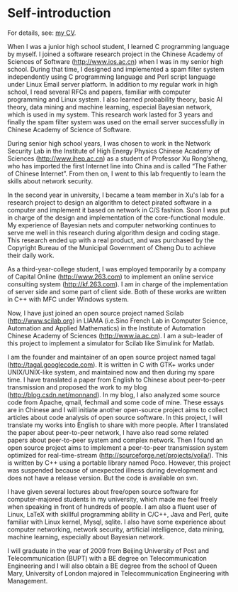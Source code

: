 # Self-introduction #
For details, see: [my CV](http://tagal.googlecode.com/files/CV.pdf).

When I was a junior high school student, I learned C programming language by myself. I joined a software research project in the Chinese Academy of Sciences of Software (http://www.ios.ac.cn) when I was in my senior high school. During that time, I designed and implemented a spam filter system independently using C programming language and Perl script language under Linux Email server platform. In addition to my regular work in high school, I read several RFCs and papers, familiar with
computer programming and Linux system. I also learned probability theory, basic AI theory, data mining and machine learning, especial Bayesian network, which is used in my system. This research work lasted for 3 years and finally the spam filter system was used on the email server successfully in Chinese Academy of Science of Software.

During senior high school years, I was chosen to work in the Network Security Lab in the Institute of High Energy Physics Chinese Academy of Sciences (http://www.ihep.ac.cn) as a student of Professor Xu Rong’sheng, who has imported the first Internet line into China and is called “The Father of Chinese Internet”. From then on, I went to this lab frequently to learn the skills about network security.

In the second year in university, I became a team member in Xu's lab for a research project to design an algorithm to detect pirated software in a computer and implement it based on network in C/S fashion. Soon I was put in charge of the design and implementation of the core-functional module. My experience of Bayesian nets and computer networking continues to serve me well in this research during algorithm design and coding stage. This research ended up with a real product, and was purchased by the Copyright Bureau of the Municipal Government of Cheng Du to achieve their daily work.

As a third-year-college student, I was employed temporarily by a company of Capital Online (http://www.263.com) to implement an online service consulting system (http://kf.263.com). I am in charge of the implementation of server side and some part of client side. Both of these works are written in C++ with MFC under Windows system.

Now, I have just joined an open source project named Scilab (http://www.scilab.org) in LIAMA (i.e.Sino French Lab in Computer
Science, Automation and Applied Mathematics) in the Institute of Automation Chinese Academy of Sciences (http://www.ia.ac.cn). I am a sub-leader of this project to implement a simulator for Scilab like Simulink for Matlab.

I am the founder and maintainer of an open source project named tagal (http://tagal.googlecode.com). It is written in C with GTK+ works under UNIX/UNIX-like system, and maintained now and then during my spare time. I have translated a paper from English to Chinese about peer-to-peer transmission and proposed the work to my blog (http://blog.csdn.net/monnand). In my blog, I also analyzed some source code from Apache, qmail, fechmail and some code of mine. These essays are in Chinese and I will initiate another open-source project aims to collect articles about code analysis of open source software. In this project, I will translate my works into English to share with more people. After I translated the paper about peer-to-peer network, I have also read some related papers about peer-to-peer system and complex network. Then I found an open source project aims to implement a
peer-to-peer transmission system optimized for real-time-stream (http://sourceforge.net/projects/voila/). This is written by C++ using a portable library named Poco. However, this project was suspended because of unexpected illness during development and does not have a release version. But the code is available on svn.

I have given several lectures about free/open source software for computer-majored students in my university, which made me feel freely when speaking in front of hundreds of people. I am also a fluent user of Linux, LaTeX with skillful programming ability in C/C++, Java and Perl, quite familiar with Linux kernel, Mysql, sqlite. I also have some experience about computer networking, network security, artificial intelligence, data mining, machine learning, especially about Bayesian network.

I will graduate in the year of 2009 from Beijing University of Post and Telecommunication (BUPT) with a BE degree on Telecommunication Engineering and I will also obtain a BE degree from the school of Queen Mary, University of London majored in Telecommunication Engineering with Management.